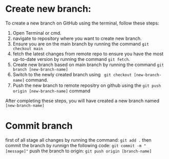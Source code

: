 # Create new branch:
To create a new branch on GitHub using the terminal, follow these steps:
1. Open Terminal or cmd.
2. navigate to repository where you want to create new branch.
3. Ensure you are on the main branch by running the command ``` git checkout main ```
4. fetch the latest changes from remote repo to ensure you have the most up-to-date version by running the command ``` git fetch ```.
5. Create new branch based on main branch by running the command ``` git branch [new-branch-name] ```
6. Switch to the newly created branch using ``` git checkout [new-branch-name]``` command.
7. Push the new branch to remote repositry on github using the ``` git push origin [new-branch-name] ``` command

After completing these steps, you will have created a new branch named ``` [new-branch-name] ```

# Commit branch
first of all stage all changes by running the command:
``` git add . ```
then commit the branch by runnign the following code:
``` git commit -m "[message]" ```
push the branch to origin:
``` git push origin [branch-name] ```

